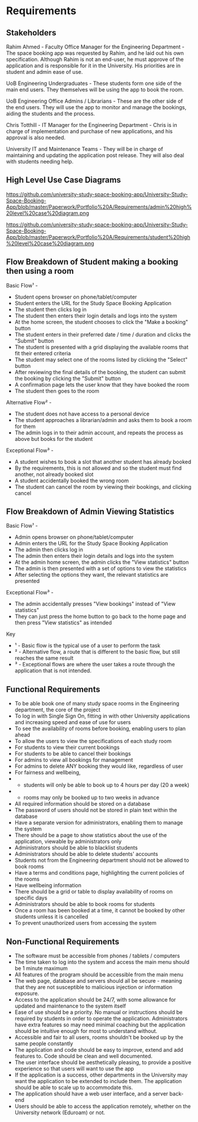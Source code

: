 # Requirements

## Stakeholders

Rahim Ahmed - Faculty Office Manager for the Engineering Department -
The space booking app was requested by Rahim, and he laid out his own specification. Although Rahim is not an end-user, he must approve of the application and is responsible for it in the University. His priorities are in student and admin ease of use.

UoB Engineering Undergraduates -
These students form one side of the main end users. They themselves will be using the app to book the room.

UoB Engineering Office Admins / Librarians -
These are the other side of the end users. They will use the app to monitor and manage the bookings, aiding the students and the process.

Chris Totthill - IT Manager for the Engineering Department -
Chris is in charge of implementation and purchase of new applications, and his approval is also needed.

University IT and Maintenance Teams -
They will be in charge of maintaining and updating the application post release. They will also deal with students needing help.

## High Level Use Case Diagrams

https://github.com/university-study-space-booking-app/University-Study-Space-Booking-App/blob/master/Paperwork/Portfolio%20A/Requirements/admin%20high%20level%20case%20diagram.png

https://github.com/university-study-space-booking-app/University-Study-Space-Booking-App/blob/master/Paperwork/Portfolio%20A/Requirements/student%20high%20level%20case%20diagram.png



## Flow Breakdown of Student making a booking then using a room

Basic Flow¹ -
* Student opens browser on phone/tablet/computer
* Student enters the URL for the Study Space Booking Application
* The student then clicks log in
* The student then enters their login details and logs into the system
* At the home screen, the student chooses to click the "Make a booking" button
* The student enters in their preferred date / time / duration and clicks the "Submit" button
* The student is presented with a grid displaying the available rooms that fit their entered criteria
* The student may select one of the rooms listed by clicking the "Select" button
* After reviewing the final details of the booking, the student can submit the booking by clicking the "Submit" button
* A confirmation page lets the user know that they have booked the room
* The student then goes to the room

Alternative Flow² -
* The student does not have access to a personal device
* The student approaches a librarian/admin and asks them to book a room for them
* The admin logs in to their admin account, and repeats the process as above but books for the student

Exceptional Flow³ -
* A student wishes to book a slot that another student has already booked
* By the requirements, this is not allowed and so the student must find another, not already booked slot
* A student accidentally booked the wrong room
* The student can cancel the room by viewing their bookings, and clicking cancel

## Flow Breakdown of Admin Viewing Statistics

Basic Flow¹ -
* Admin opens browser on phone/tablet/computer
* Admin enters the URL for the Study Space Booking Application
* The admin then clicks log in
* The admin then enters their login details and logs into the system
* At the admin home screen, the admin clicks the "View statistics" button
* The admin is then presented with a set of options to view the statistics
* After selecting the options they want, the relevant statistics are presented

Exceptional Flow³ -
* The admin accidentally presses "View bookings" instead of "View statistics"
* They can just press the home button to go back to the home page and then press "View statistics" as intended

Key

* ¹ - Basic flow is the typical use of a user to perform the task
* ² - Alternative flow, a route that is different to the basic flow, but still reaches the same result
* ³ - Exceptional flows are where the user takes a route through the application that is not intended.

## Functional Requirements

* To be able book one of many study space rooms in the Engineering department, the core of the project
* To log in with Single Sign On, fitting in with other University applications and increasing speed and ease of use for users
* To see the availability of rooms before booking, enabling users to plan ahead
* To allow the users to view the specifications of each study room
* For students to view their current bookings
* For students to be able to cancel their bookings
* For admins to view all bookings for management
* For admins to delete ANY booking they would like, regardless of user
* For fairness and wellbeing, 
* * students will only be able to book up to 4 hours per day (20 a week)
* * rooms may only be booked up to two weeks in advance
* All required information should be stored on a database
* The password of users should not be stored in plain text within the database
* Have a separate version for administrators, enabling them to manage the system
* There should be a page to show statistics about the use of the application, viewable by administrators only
* Administrators should be able to blacklist students
* Administrators should be able to delete students' accounts
* Students not from the Engineering department should not be allowed to book rooms
* Have a terms and conditions page, highlighting the current policies of the rooms
* Have wellbeing information
* There should be a grid or table to display availability of rooms on specific days
* Administrators should be able to book rooms for students
* Once a room has been booked at a time, it cannot be booked by other students unless it is cancelled
* To prevent unauthorized users from accessing the system

## Non-Functional Requirements

* The software must be accessible from phones / tablets / computers
* The time taken to log into the system and access the main menu should be 1 minute maximum
* All features of the program should be accessible from the main menu
* The web page, database and servers should all be secure - meaning that they are not susceptible to malicious injection or information exposure.
* Access to the application should be 24/7, with some allowance for updated and maintenance to the system itself
* Ease of use should be a priority. No manual or instructions should be required by students in order to operate the application. Administrators have extra features so may need minimal coaching but the application should be intuitive enough for most to understand without.
* Accessible and fair to all users, rooms shouldn't be booked up by the same people constantly
* The application and code should be easy to improve, extend and add features to. Code should be clean and well documented.
* The user interface should be aesthetically pleasing, to provide a positive experience so that users will want to use the app
* If the application is a success, other departments in the University may want the application to be extended to include them. The application should be able to scale up to accommodate this.
* The application should have a web user interface, and a server back-end
* Users should be able to access the application remotely, whether on the University network (Eduroam) or not.
